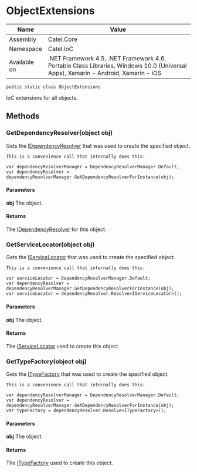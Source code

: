 

# ObjectExtensions

Name|Value
---|---
Assembly|Catel.Core
Namespace|Catel.IoC
Available on|.NET Framework 4.5, .NET Framework 4.6, Portable Class Libraries, Windows 10.0 (Universal Apps), Xamarin - Android, Xamarin - iOS

```
public static class ObjectExtensions
```

IoC extensions for all objects.



## Methods

### GetDependencyResolver(object obj)

Gets the [IDependencyResolver](#) that was used to create the specified object.
    


    This is a convenience call that internally does this:
    

```
var dependencyResolverManager = DependencyResolverManager.Default;
var dependencyResolver = dependencyResolverManager.GetDependencyResolverForInstance(obj);

```

#### Parameters

**obj**
The object.

#### Returns

The [IDependencyResolver](#) for this object.



### GetServiceLocator(object obj)

Gets the [IServiceLocator](#) that was used to create the specified object.
    


    This is a convenience call that internally does this:
    

```
var serviceLocator = DependencyResolverManager.Default;
var dependencyResolver = dependencyResolverManager.GetDependencyResolverForInstance(obj);
var serviceLocator = dependencyResolver.Resolve<IServiceLocator>();

```

#### Parameters

**obj**
The object.

#### Returns

The [IServiceLocator](#) used to create this object.



### GetTypeFactory(object obj)

Gets the [ITypeFactory](#) that was used to create the specified object.
    


    This is a convenience call that internally does this:
    

```
var dependencyResolverManager = DependencyResolverManager.Default;
var dependencyResolver = dependencyResolverManager.GetDependencyResolverForInstance(obj);
var typeFactory = dependencyResolver.Resolve<ITypeFactory>();

```

#### Parameters

**obj**
The object.

#### Returns

The [ITypeFactory](#) used to create this object.



